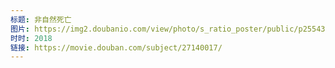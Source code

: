```yaml
---
标题: 非自然死亡
图片: https://img2.doubanio.com/view/photo/s_ratio_poster/public/p2554348811.jpg
时时: 2018
链接: https://movie.douban.com/subject/27140017/
---
```

